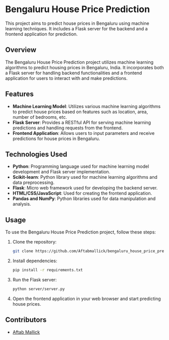 # Bengaluru House Price Prediction

This project aims to predict house prices in Bengaluru using machine learning techniques. It includes a Flask server for the backend and a frontend application for prediction.

## Overview

The Bengaluru House Price Prediction project utilizes machine learning algorithms to predict housing prices in Bengaluru, India. It incorporates both a Flask server for handling backend functionalities and a frontend application for users to interact with and make predictions.

## Features

- **Machine Learning Model**: Utilizes various machine learning algorithms to predict house prices based on features such as location, area, number of bedrooms, etc.
- **Flask Server**: Provides a RESTful API for serving machine learning predictions and handling requests from the frontend.
- **Frontend Application**: Allows users to input parameters and receive predictions for house prices in Bengaluru.

## Technologies Used

- **Python**: Programming language used for machine learning model development and Flask server implementation.
- **Scikit-learn**: Python library used for machine learning algorithms and data preprocessing.
- **Flask**: Micro web framework used for developing the backend server.
- **HTML/CSS/JavaScript**: Used for creating the frontend application.
- **Pandas and NumPy**: Python libraries used for data manipulation and analysis.

## Usage

To use the Bengaluru House Price Prediction project, follow these steps:

1. Clone the repository:

    ```bash
    git clone https://github.com/Aftabmallick/bengaluru_house_price_prediction.git
    ```

2. Install dependencies:

    ```bash
    pip install -r requirements.txt
    ```

3. Run the Flask server:

    ```bash
    python server/server.py
    ```

4. Open the frontend application in your web browser and start predicting house prices.

## Contributors

- [Aftab Mallick](https://github.com/Aftabmallick)

